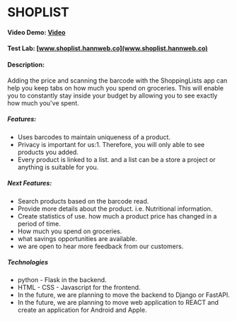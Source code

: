 # SHOPLIST
#### Video Demo:  [Video](https://youtu.be/acovwJjAwLg)
#### Test Lab: [www.shoplist.hannweb.co](www.shoplist.hannweb.co)

#### Description:

Adding the price and scanning the barcode with the ShoppingLists 
app can help you keep tabs on how much you spend on
groceries. This will enable you to constantly stay inside your 
budget by allowing you to see exactly how much you've
spent.

##### Features:
* Uses barcodes to maintain uniqueness of a product.
* Privacy is important for us:1. Therefore, you will only able to see products you added.
* Every product is linked to a list. and a list can be a store a project or anything is suitable for you.

##### Next Features:
* Search products based on the barcode read.
* Provide more details about the product. i.e. Nutritional information.
* Create statistics of use. how much a product price has changed in a period of time.
* How much you spend on groceries.
* what savings opportunities are available.
* we are open to hear more feedback from our customers.

##### Technologies
* python - Flask in the backend.
* HTML - CSS - Javascript for the frontend.
* In the future, we are planning to move the backend to Django or FastAPI.
* In the future, we are planning to move web application to REACT and create an application for Android and Apple.

